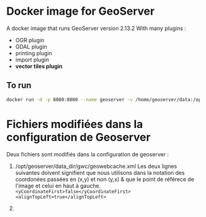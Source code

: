 # Docker image for GeoServer

A docker image that runs GeoServer version 2.13.2 
With many plugins :
* OGR plugin
* GDAL plugin
* printing plugin
* import plugin
* **vector tiles plugin**

## To run

```bash
docker run -d -p 8080:8080 --name geoserver -v /home/geoserver/data:/opt/geoserver/data_dir mbaussier/inao_geoserver
```

# Fichiers modifiées dans la configuration de Geoserver

Deux fichiers sont modifiés dans la configuration de geoserver : 
1. /opt/geoserver/data_dir/gwc/geowebcache.xml 
Les deux lignes suivantes doivent signifient que nous utilisons dans la notation des coordonées passées en (x,y) et non (y,x) & que le point de référece de l'image et celui en haut à gauche.
`<yCoordinateFirst>false</yCoordinateFirst> `
`<alignTopLeft>true</alignTopLeft>`

2. 
